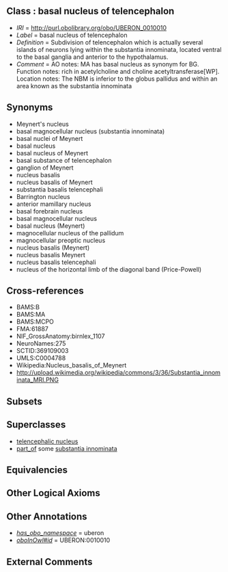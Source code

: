 
## Class : basal nucleus of telencephalon

 * *IRI* = http://purl.obolibrary.org/obo/UBERON_0010010
 * *Label* = basal nucleus of telencephalon
 * *Definition* = Subdivision of telencephalon which is actually several islands of neurons lying within the substantia innominata, located ventral to the basal ganglia and anterior to the hypothalamus.
 * *Comment* = AO notes: MA has basal nucleus as synonym for BG. Function notes: rich in acetylcholine and choline acetyltransferase[WP]. Location notes: The NBM is inferior to the globus pallidus and within an area known as the substantia innominata

## Synonyms

 * Meynert's nucleus
 * basal magnocellular nucleus (substantia innominata)
 * basal nuclei of Meynert
 * basal nucleus
 * basal nucleus of Meynert
 * basal substance of telencephalon
 * ganglion of Meynert
 * nucleus basalis
 * nucleus basalis of Meynert
 * substantia basalis telencephali
 * Barrington nucleus
 * anterior mamillary nucleus
 * basal forebrain nucleus
 * basal magnocellular nucleus
 * basal nucleus (Meynert)
 * magnocellular nucleus of the pallidum
 * magnocellular preoptic nucleus
 * nucleus basalis (Meynert)
 * nucleus basalis Meynert
 * nucleus basalis telencephali
 * nucleus of the horizontal limb of the diagonal band (Price-Powell)

## Cross-references

 * BAMS:B
 * BAMS:MA
 * BAMS:MCPO
 * FMA:61887
 * NIF_GrossAnatomy:birnlex_1107
 * NeuroNames:275
 * SCTID:369109003
 * UMLS:C0004788
 * Wikipedia:Nucleus_basalis_of_Meynert
 * http://upload.wikimedia.org/wikipedia/commons/3/36/Substantia_innominata_MRI.PNG

## Subsets


## Superclasses

 * [telencephalic nucleus](../../UBERON/63/UBERON_0009663.md)
 * [part_of](../../BFO/50/BFO_0000050.md) some [substantia innominata](../../UBERON/17/UBERON_0003017.md)

## Equivalencies


## Other Logical Axioms


## Other Annotations

 * *[has_obo_namespace](../../ce/oboInOwl#hasOBONamespace.md)* = uberon
 * *[oboInOwl#id](../../id/oboInOwl#id.md)* = UBERON:0010010

## External Comments

